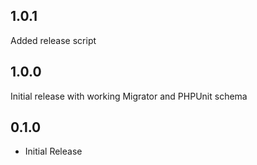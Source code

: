 ## 1.0.1

Added release script

## 1.0.0

Initial release with working Migrator and PHPUnit schema


## 0.1.0

* Initial Release
